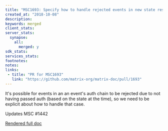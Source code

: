 ```yaml
---
title: "MSC1693: Specify how to handle rejected events in new state res"
created_at: "2018-10-08"
description:
keywords: merged
client_stats:
server_stats:
  synapse:
    all:
      merged: y
sdk_stats:
services_stats:
footnotes:
notes:
links:
 - title: "PR for MSC1693"
   link: "https://github.com/matrix-org/matrix-doc/pull/1693"
---
```

It's possible for events in an an event's auth chain to be rejected due
to not having passed auth (based on the state at the time), so we need
to be explicit about how to handle that case.

Updates MSC #1442

[Rendered full doc](https://github.com/matrix-org/matrix-doc/blob/erikj/state_res_rejections/proposals/1442-state-resolution.md)
